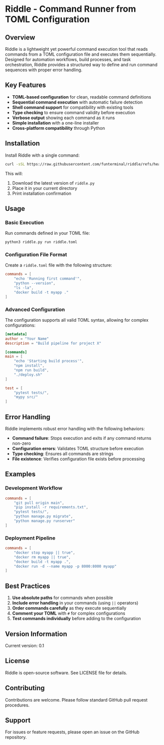 # Riddle - Command Runner from TOML Configuration

## Overview

Riddle is a lightweight yet powerful command execution tool that reads commands from a TOML configuration file and executes them sequentially. Designed for automation workflows, build processes, and task orchestration, Riddle provides a structured way to define and run command sequences with proper error handling.

## Key Features

- **TOML-based configuration** for clean, readable command definitions
- **Sequential command execution** with automatic failure detection
- **Shell command support** for compatibility with existing tools
- **Type checking** to ensure command validity before execution
- **Verbose output** showing each command as it runs
- **Simple installation** with a one-line installer
- **Cross-platform compatibility** through Python

## Installation

Install Riddle with a single command:

```bash
curl -sSL https://raw.githubusercontent.com/funterminal/riddle/refs/heads/main/install.sh | bash
```

This will:
1. Download the latest version of `riddle.py`
2. Place it in your current directory
3. Print installation confirmation

## Usage

### Basic Execution

Run commands defined in your TOML file:

```bash
python3 riddle.py run riddle.toml
```

### Configuration File Format

Create a `riddle.toml` file with the following structure:

```toml
commands = [
    "echo 'Running first command'",
    "python --version",
    "ls -la",
    "docker build -t myapp ."
]
```

### Advanced Configuration

The configuration supports all valid TOML syntax, allowing for complex configurations:

```toml
[metadata]
author = "Your Name"
description = "Build pipeline for project X"

[commands]
main = [
    "echo 'Starting build process'",
    "npm install",
    "npm run build",
    "./deploy.sh"
]

test = [
    "pytest tests/",
    "mypy src/"
]
```

## Error Handling

Riddle implements robust error handling with the following behaviors:

- **Command failure**: Stops execution and exits if any command returns non-zero
- **Configuration errors**: Validates TOML structure before execution
- **Type checking**: Ensures all commands are strings
- **File existence**: Verifies configuration file exists before processing

## Examples

### Development Workflow

```toml
commands = [
    "git pull origin main",
    "pip install -r requirements.txt",
    "pytest tests/",
    "python manage.py migrate",
    "python manage.py runserver"
]
```

### Deployment Pipeline

```toml
commands = [
    "docker stop myapp || true",
    "docker rm myapp || true",
    "docker build -t myapp .",
    "docker run -d --name myapp -p 8000:8000 myapp"
]
```

## Best Practices

1. **Use absolute paths** for commands when possible
2. **Include error handling** in your commands (using `||` operators)
3. **Order commands carefully** as they execute sequentially
4. **Comment your TOML** with `#` for complex configurations
5. **Test commands individually** before adding to the configuration

## Version Information

Current version: 0.1

## License

Riddle is open-source software. See LICENSE file for details.

## Contributing

Contributions are welcome. Please follow standard GitHub pull request procedures.

## Support

For issues or feature requests, please open an issue on the GitHub repository.
